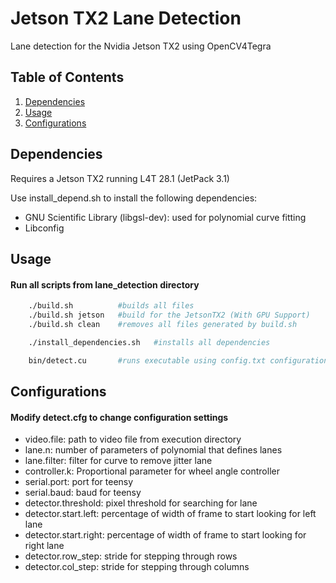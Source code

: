 # Jetson TX2 Lane Detection
Lane detection for the Nvidia Jetson TX2 using OpenCV4Tegra

## Table of Contents

1. [Dependencies](#dependencies)
2. [Usage](#usage)
3. [Configurations](#configurations)

## Dependencies
Requires a Jetson TX2 running L4T 28.1 (JetPack 3.1)

Use install_depend.sh to install the following dependencies:
* GNU Scientific Library (libgsl-dev): used for polynomial curve fitting
* Libconfig

## Usage
#### Run all scripts from lane_detection directory
```bash
    ./build.sh          #builds all files
    ./build.sh jetson   #build for the JetsonTX2 (With GPU Support)
    ./build.sh clean    #removes all files generated by build.sh
```

```bash
    ./install_dependencies.sh   #installs all dependencies
```

```bash
    bin/detect.cu       #runs executable using config.txt configurations
```

## Configurations
#### Modify detect.cfg to change configuration settings
* video.file: path to video file from execution directory
* lane.n: number of parameters of polynomial that defines lanes
* lane.filter: filter for curve to remove jitter lane
* controller.k: Proportional parameter for wheel angle controller
* serial.port: port for teensy 
* serial.baud: baud for teensy
* detector.threshold: pixel threshold for searching for lane
* detector.start.left: percentage of width of frame to start looking for left lane
* detector.start.right: percentage of width of frame to start looking for right lane
* detector.row_step: stride for stepping through rows
* detector.col_step: stride for stepping through columns
